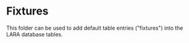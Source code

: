 # Fixtures

This folder can be used to add default table entries ("fixtures") into the LARA database tables.
